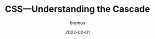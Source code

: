 ---
author: bramus
date: 2022-02-01
draft: true
publisher: 9elements
tags:
  - videos
  - css
  - cascade
target_url: https://www.youtube.com/watch?v=lrivS7K1LcY
title: CSS—Understanding the Cascade
---